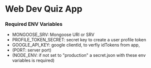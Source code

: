 # Web Dev Quiz App

### Required ENV Variables
- MONGOOSE_SRV: Mongoose URI or SRV
- PROFILE_TOKEN_SECRET: secret key to create a user profile token
- GOOGLE_API_KEY: google clientId, to verfiy idTokens from app,
- (PORT: server port)
- (NODE_ENV: if not set to "production" a secret.json with these env variables is required)